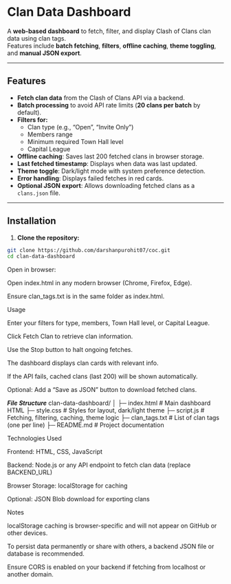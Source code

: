 # Clan Data Dashboard

A **web-based dashboard** to fetch, filter, and display Clash of Clans clan data using clan tags.  
Features include **batch fetching**, **filters**, **offline caching**, **theme toggling**, and **manual JSON export**.

---

## Features

- **Fetch clan data** from the Clash of Clans API via a backend.
- **Batch processing** to avoid API rate limits (**20 clans per batch** by default).
- **Filters for:**
  - Clan type (e.g., “Open”, “Invite Only”)
  - Members range
  - Minimum required Town Hall level
  - Capital League
- **Offline caching**: Saves last 200 fetched clans in browser storage.
- **Last fetched timestamp**: Displays when data was last updated.
- **Theme toggle**: Dark/light mode with system preference detection.
- **Error handling**: Displays failed fetches in red cards.
- **Optional JSON export**: Allows downloading fetched clans as a `clans.json` file.

---

## Installation

1. **Clone the repository:**

```bash
git clone https://github.com/darshanpurohit07/coc.git
cd clan-data-dashboard
```
Open in browser:

Open index.html in any modern browser (Chrome, Firefox, Edge).

Ensure clan_tags.txt is in the same folder as index.html.

Usage

Enter your filters for type, members, Town Hall level, or Capital League.

Click Fetch Clan to retrieve clan information.

Use the Stop button to halt ongoing fetches.

The dashboard displays clan cards with relevant info.

If the API fails, cached clans (last 200) will be shown automatically.

Optional: Add a “Save as JSON” button to download fetched clans.

***File Structure***
clan-data-dashboard/
│
├─ index.html          # Main dashboard HTML
├─ style.css           # Styles for layout, dark/light theme
├─ script.js           # Fetching, filtering, caching, theme logic
├─ clan_tags.txt       # List of clan tags (one per line)
├─ README.md           # Project documentation


Technologies Used

Frontend: HTML, CSS, JavaScript

Backend: Node.js or any API endpoint to fetch clan data (replace BACKEND_URL)

Browser Storage: localStorage for caching

Optional: JSON Blob download for exporting clans

Notes

localStorage caching is browser-specific and will not appear on GitHub or other devices.

To persist data permanently or share with others, a backend JSON file or database is recommended.

Ensure CORS is enabled on your backend if fetching from localhost or another domain.
